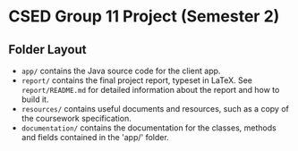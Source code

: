 # CSED Group 11 Project (Semester 2)

## Folder Layout

- `app/` contains the Java source code for the client app.
- `report/` contains the final project report, typeset in LaTeX. See `report/README.md` for
  detailed information about the report and how to build it.
- `resources/` contains useful documents and resources, such as a copy of the coursework
  specification.
- `documentation/` contains the documentation for the classes, methods and fields contained in the 'app/' folder.
